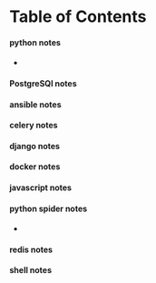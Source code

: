# Table of Contents

#### python notes

- [python小知识]: https://github.com/yaosir0317/Notes/blob/master/python.md#python%E5%B0%8F%E7%9F%A5%E8%AF%86	"python小知识"

#### PostgreSQl notes

#### ansible notes

#### celery notes

#### django notes

#### docker notes

#### javascript notes

#### python spider notes

- [使用selenium控制已运行浏览器]: https://github.com/yaosir0317/Notes/blob/master/python-spider.md#%E4%BD%BF%E7%94%A8selenium%E6%8E%A7%E5%88%B6%E5%B7%B2%E7%BB%8F%E8%BF%90%E8%A1%8C%E7%9A%84%E6%B5%8F%E8%A7%88%E5%99%A8	"使用selenium控制已运行浏览器"

#### redis notes

#### shell notes